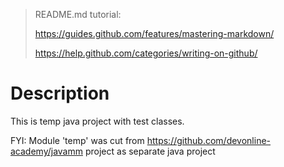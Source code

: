 > README.md tutorial:
>
> https://guides.github.com/features/mastering-markdown/
>
> https://help.github.com/categories/writing-on-github/

# Description

This is temp java project with test classes.

FYI: Module 'temp' was cut from https://github.com/devonline-academy/javamm project as separate java project
